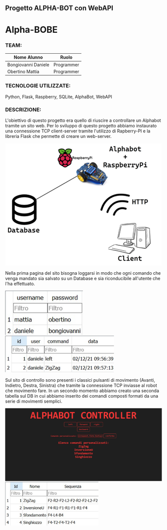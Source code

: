 ## Progetto ALPHA-BOT con WebAPI
# Alpha-BOBE

### TEAM:

Nome Alunno | Ruolo                                   
| - | - |
|Bongiovanni Daniele | Programmer
| Obertino Mattia | Programmer


### TECNOLOGIE UTILIZZATE: 

Python, Flask, Raspberry, SQLite, AlphaBot, WebAPI

### DESCRIZIONE:

L'obiettivo di questo progetto era quello di riuscire a controllare un Alphabot tramite un sito web.
Per lo sviluppo di questo progetto abbiamo instaurato una connessione TCP client-server tramite l'utilizzo di Rapberry-PI e la libreria Flask che permette di creare un web-server.

<img src="../IMG/schemaAb.png" width="700">

Nella prima pagina del sito bisogna loggarsi in modo che ogni comando che venga mandato sia salvato su un Database e sia riconducibile all'utente che l'ha effettuato.

<img src="IMG/login.jpeg" width="250">


<img src="IMG/reg.jpeg" width="350">

Sul sito di controllo sono presenti i classici pulsanti di movimento (Avanti, Indietro, Destra, Sinistra) 
che tramite la connessione TCP inviasse al robot che movimento fare.
In un secondo momento abbiamo creato una seconda tabella sul DB in cui abbiamo inserito dei comandi composti
formati da una serie di movimenti semplici.

<img src="IMG/sito.jpeg" width="1000">


<img src="IMG/movPers.jpeg" width="300">
